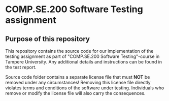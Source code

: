 # COMP.SE.200 Software Testing assignment

## Purpose of this repository

This repository contains the source code for our implementation of the testing assignment as part of "COMP.SE.200 Software Testing"-course in Tampere University.
Any additional details and instructions can be found in the test report.

Source code folder contains a separate license file that must **NOT** be removed under any circumstances!
Removing this license file directly violates terms and conditions of the software under testing.
Individuals who remove or modify the license file will also carry the consequences.
